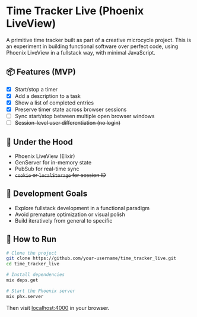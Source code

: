 # Time Tracker Live (Phoenix LiveView)

A primitive time tracker built as part of a creative microcycle project.
This is an experiment in building functional software over perfect code, using Phoenix LiveView in a fullstack way, with minimal JavaScript.

## 📦 Features (MVP)
- [x] Start/stop a timer
- [x] Add a description to a task
- [x] Show a list of completed entries
- [x] Preserve timer state across browser sessions
- [ ] Sync start/stop between multiple open browser windows
- [ ] ~~Session-level user differentiation (no login)~~

## 🔧 Under the Hood
- Phoenix LiveView (Elixir)
- GenServer for in-memory state
- PubSub for real-time sync
- ~~`cookie` or `localStorage` for session ID~~

## 🎯 Development Goals
- Explore fullstack development in a functional paradigm
- Avoid premature optimization or visual polish
- Build iteratively from general to specific

## 🚀 How to Run

```bash
# Clone the project
git clone https://github.com/your-username/time_tracker_live.git
cd time_tracker_live

# Install dependencies
mix deps.get

# Start the Phoenix server
mix phx.server
```

Then visit [localhost:4000](http://localhost:4000) in your browser.